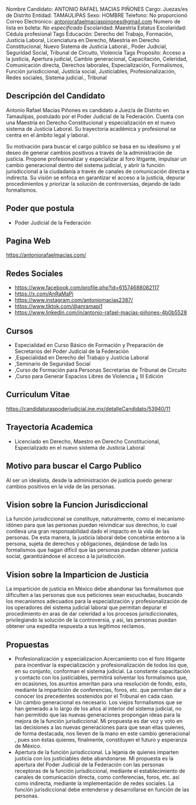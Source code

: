 Nombre Candidato: ANTONIO RAFAEL MACIAS PIÑONES
Cargo: Juezas/es de Distrito
Entidad: TAMAULIPAS
Sexo: HOMBRE
Telefono: No proporcionó
Correo Electronico: antoniorafaelmaciaspinones@gmail.com
Numero de lista en boleta: *No especificado*
Escolaridad: Maestría
Estatus Escolaridad: Cédula profesional
Tags Educación: Derecho del Trabajo, Formación, Justicia Laboral, Licenciatura en Derecho, Maestría en Derecho Constitucional, Nuevo Sistema de Justicia Laboral., Poder Judicial, Seguridad Social, Tribunal de Circuito, Violencia
Tags Propósito: Acceso a la justicia, Apertura judicial, Cambio generacional, Capacitación, Celeridad, Comunicación directa, Derechos laborales, Especialización, Formalismos, Función jurisdiccional, Justicia social, Justiciables, Profesionalización, Redes sociales, Sistema judicial., Tribunal


## Descripción del Candidato 

Antonio Rafael Macías Piñones es candidato a Juez/a de Distrito en Tamaulipas, postulado por el Poder Judicial de la Federación. Cuenta con una Maestría en Derecho Constitucional y especialización en el nuevo sistema de Justicia Laboral. Su trayectoria académica y profesional se centra en el ámbito legal y laboral.

Su motivación para buscar el cargo público se basa en su idealismo y el deseo de generar cambios positivos a través de la administración de justicia.  Propone profesionalizar y especializar al foro litigante, impulsar un cambio generacional dentro del sistema judicial, y abrir la función jurisdiccional a la ciudadanía a través de canales de comunicación directa e indirecta. Su visión se enfoca en garantizar el acceso a la justicia, depurar procedimientos y priorizar la solución de controversias, dejando de lado formalismos.


## Poder que postula

- Poder Judicial de la Federación


## Pagina Web

https://antoniorafaelmacias.com/


## Redes Sociales

- https://www.facebook.com/profile.php?id=61574688082117
- https://x.com/AnRaMaPi
- https://www.instagram.com/antoniomacias2387/
- https://www.tiktok.com/@anramapi1
- https://www.linkedin.com/in/antonio-rafael-macías-piñones-4b0b5528


## Cursos

- Especialidad en Curso Básico de Formación y Preparación de Secretarios del Poder Judicial de la Federación
- ,Especialidad en Derecho del Trabajo y Justicia Laboral
- ,Seminario de Seguridad Social
- ,Curso de Formación para Personas Secretarias de Tribunal de Circuito
- ,Curso para Generar Espacios Libres de Violencia ¿ III Edición


## Curriculum Vitae

https://candidaturaspoderjudicial.ine.mx/detalleCandidato/53940/11


## Trayectoria Academica

- Licenciado en Derecho, Maestro en Derecho Constitucional, Especializado en el nuevo sistema de Justicia Laboral


## Motivo para buscar el Cargo Publico

Al ser un idealista, desde la administración de justicia puedo generar cambios positivos en la vida de las personas.


## Vision sobre la Funcion Jurisdiccional

La función jurisdiccional se constituye, naturalmente, como el mecanismo idóneo para que las personas puedan reivindicar sus derechos, lo cual conlleva una gran responsabilidad dado el impacto en la vida de las personas. De esta manera, la justicia laboral debe concebirse entorno a la persona, sujeta de derechos y obligaciones, dejándose de lado los formalismos que hagan difícil que las personas puedan obtener justicia social, garantizándose el acceso a la jurisdicción.


## Vision sobre la Imparticion de Justicia

La impartición de justicia en México debe abandonar las formalismos que dificulten a las personas que sus peticiones sean escuchadas, buscando los mecanismos adecuados para la especialización y profesionalización de los operadores del sistema judicial laboral que permitan depurar el procedimiento en aras de dar celeridad a los procesos jurisdiccionales, privilegiando la solución de la controversia, y así, las personas puedan obtener una expedita respuesta a sus legítimos reclamos.


## Propuestas

- Profesionalización y especializacion.Acercamiento con el foro litigante para incentivar la especialización y profesionalización de todos los que, en su conjunto, conforman el sistema judicial. La constante capacitación y contacto con los justiciables, permitirá solventar los formalismos que, en ocasiones, los asuntos ameritan para una resolución de fondo, esto, mediante la impartición de conferencias, foros, etc. que permitan dar a conocer los precedentes sostenidos por el Tribunal en cada caso.
- Un cambio generacional es necesario. Los viejos formalismos que se han generado a lo largo de los años al interior del sistema judicial, no han permitido que las nuevas generaciones propongan ideas para la mejora de la función jurisdiccional. Mi propuesta es dar voz y voto en las decisiones a las nuevas generaciones para que sean ellas quienes, de forma destacada, nos lleven de la mano en este cambio generacional , pues son éstas quienes, finalmente, constituyen el futuro y esperanza de México.
- Apertura de la función jurisdiccional. La lejanía de quienes imparten justicia con los justiciables debe abandonarse. Mi propuesta es la apertura del Poder Judicial de la Federación con las personas receptoras de la función jurisdiccional, mediante el establecimiento de canales de comunicación directa, como conferencias, foros, etc. así como indirecta, mediante la implementación de redes sociales. La función jurisdiccional debe entenderse y desarrollarse en función de las personas.

